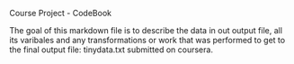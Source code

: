 Course Project - CodeBook

The goal of this markdown file is to describe the data in out output file, all its varibales and any transformations or work that was performed to get to the final output file: tinydata.txt submitted on coursera.

